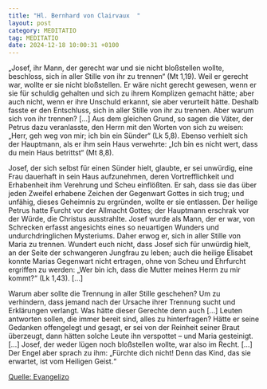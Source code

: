```yaml
---
title: "Hl. Bernhard von Clairvaux  "
layout: post
category: MEDITATIO
tag: MEDITATIO
date: 2024-12-18 10:00:31 +0100
---
```

„Josef, ihr Mann, der gerecht war und sie nicht bloßstellen wollte, beschloss, sich in aller Stille von ihr zu trennen“ (Mt 1,19). Weil er gerecht war, wollte er sie nicht bloßstellen. Er wäre nicht gerecht gewesen, wenn er sie für schuldig gehalten und sich zu ihrem Komplizen gemacht hätte; aber auch nicht, wenn er ihre Unschuld erkannt, sie aber verurteilt hätte.<!--more--> Deshalb fasste er den Entschluss, sich in aller Stille von ihr zu trennen. Aber warum sich von ihr trennen? [...] Aus dem gleichen Grund, so sagen die Väter, der Petrus dazu veranlasste, den Herrn mit den Worten von sich zu weisen: „Herr, geh weg von mir; ich bin ein Sünder“ (Lk 5,8). Ebenso verhielt sich der Hauptmann, als er ihm sein Haus verwehrte: „Ich bin es nicht wert, dass du mein Haus betrittst“ (Mt 8,8).
 
Josef, der sich selbst für einen Sünder hielt, glaubte, er sei unwürdig, eine Frau dauerhaft in sein Haus aufzunehmen, deren Vortrefflichkeit und Erhabenheit ihm Verehrung und Scheu einflößten. Er sah, dass sie das über jeden Zweifel erhabene Zeichen der Gegenwart Gottes in sich trug; und unfähig, dieses Geheimnis zu ergründen, wollte er sie entlassen. Der heilige Petrus hatte Furcht vor der Allmacht Gottes; der Hauptmann erschrak vor der Würde, die Christus ausstrahlte. Josef wurde als Mann, der er war, von Schrecken erfasst angesichts eines so neuartigen Wunders und undurchdringlichen Mysteriums. Daher erwog er, sich in aller Stille von Maria zu trennen. Wundert euch nicht, dass Josef sich für unwürdig hielt, an der Seite der schwangeren Jungfrau zu leben; auch die heilige Elisabet konnte Marias Gegenwart nicht ertragen, ohne von Scheu und Ehrfurcht ergriffen zu werden: „Wer bin ich, dass die Mutter meines Herrn zu mir kommt?“ (Lk 1,43). […]
 
Warum aber sollte die Trennung in aller Stille geschehen? Um zu verhindern, dass jemand nach der Ursache ihrer Trennung sucht und Erklärungen verlangt. Was hätte dieser Gerechte denn auch […] Leuten antworten sollen, die immer bereit sind, alles zu hinterfragen? Hätte er seine Gedanken offengelegt und gesagt, er sei von der Reinheit seiner Braut überzeugt, dann hätten solche Leute ihn verspottet – und Maria gesteinigt. […] Josef, der weder lügen noch bloßstellen wollte, war also im Recht. […] Der Engel aber sprach zu ihm: „Fürchte dich nicht! Denn das Kind, das sie erwartet, ist vom Heiligen Geist.“
             
 

[Quelle: Evangelizo](https://evangeliumtagfuertag.org/DE/gospel)